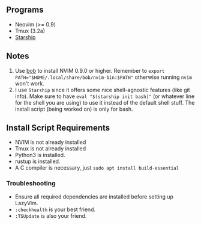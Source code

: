 ## Programs
- Neovim (>= 0.9)
- Tmux (3.2a)
- [Starship](https://starship.rs/)

## Notes
1. Use [bob](https://github.com/MordechaiHadad/bob) to install NVIM 0.9.0 or higher. Remember to `export PATH="$HOME/.local/share/bob/nvim-bin:$PATH"` otherwise running `nvim` won't work.
2. I use `Starship` since it offers some nice shell-agnostic features (like git info). Make sure to have `eval "$(starship init bash)"` (or whatever line for the shell you are using) to use it instead of the default shell stuff. The install script (being worked on) is only for bash.




## Install Script Requirements
- NVIM is not already installed
- Tmux is not already installed
- Python3 is installed.
- rustup is installed.
- A C compiler is necessary, just `sudo apt install build-essential`


### Troubleshooting
- Ensure all required dependencies are installed before setting up LazyVim.
- `:checkhealth` is your best friend.
- `:TSUpdate` is also your friend.

